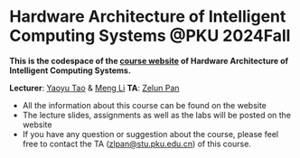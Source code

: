# Hardware Architecture of Intelligent Computing Systems @PKU 2024Fall

**This is the codespace of the [course website](https://aiarchpku.github.io/2024Fall) of Hardware Architecture of Intelligent Computing Systems.**

**Lecturer**: [Yaoyu Tao](https://www.ai.pku.edu.cn/info/1137/2306.htm) & [Meng Li](https://mengli.me)
**TA**: [Zelun Pan](https://github.com/HiggsBose)

* All the information about this course can be found on the website
* The lecture slides, assignments as well as the labs will be posted on the website
* If you have any question or suggestion about the course, please feel free to contact the TA (zlpan@stu.pku.edu.cn) of this course. 
